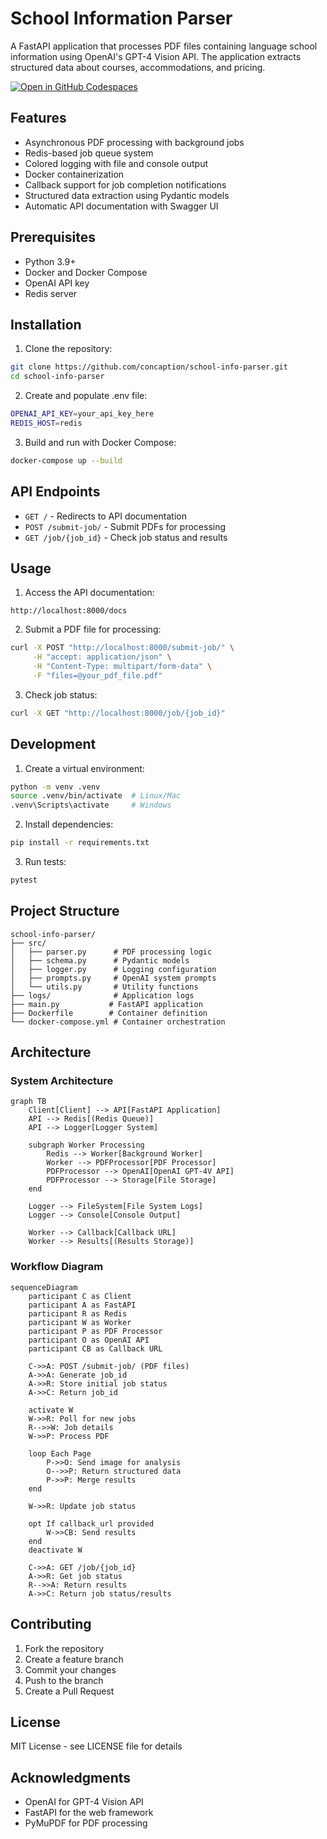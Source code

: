 # School Information Parser

A FastAPI application that processes PDF files containing language school information using OpenAI's GPT-4 Vision API. The application extracts structured data about courses, accommodations, and pricing.

[![Open in GitHub Codespaces](https://github.com/codespaces/badge.svg)](https://codespaces.new/concaption/school-info-parser)

## Features

- Asynchronous PDF processing with background jobs
- Redis-based job queue system
- Colored logging with file and console output
- Docker containerization
- Callback support for job completion notifications
- Structured data extraction using Pydantic models
- Automatic API documentation with Swagger UI

## Prerequisites

- Python 3.9+
- Docker and Docker Compose
- OpenAI API key
- Redis server

## Installation

1. Clone the repository:
```bash
git clone https://github.com/concaption/school-info-parser.git
cd school-info-parser
```

2. Create and populate .env file:
```bash
OPENAI_API_KEY=your_api_key_here
REDIS_HOST=redis
```

3. Build and run with Docker Compose:
```bash
docker-compose up --build
```

## API Endpoints

- `GET /` - Redirects to API documentation
- `POST /submit-job/` - Submit PDFs for processing
- `GET /job/{job_id}` - Check job status and results

## Usage

1. Access the API documentation:
```
http://localhost:8000/docs
```

2. Submit a PDF file for processing:
```bash
curl -X POST "http://localhost:8000/submit-job/" \
     -H "accept: application/json" \
     -H "Content-Type: multipart/form-data" \
     -F "files=@your_pdf_file.pdf"
```

3. Check job status:
```bash
curl -X GET "http://localhost:8000/job/{job_id}"
```

## Development

1. Create a virtual environment:
```bash
python -m venv .venv
source .venv/bin/activate  # Linux/Mac
.venv\Scripts\activate     # Windows
```

2. Install dependencies:
```bash
pip install -r requirements.txt
```

3. Run tests:
```bash
pytest
```

## Project Structure

```
school-info-parser/
├── src/
│   ├── parser.py      # PDF processing logic
│   ├── schema.py      # Pydantic models
│   ├── logger.py      # Logging configuration
│   ├── prompts.py     # OpenAI system prompts
│   └── utils.py       # Utility functions
├── logs/              # Application logs
├── main.py           # FastAPI application
├── Dockerfile        # Container definition
└── docker-compose.yml # Container orchestration
```

## Architecture

### System Architecture
```mermaid
graph TB
    Client[Client] --> API[FastAPI Application]
    API --> Redis[(Redis Queue)]
    API --> Logger[Logger System]
    
    subgraph Worker Processing
        Redis --> Worker[Background Worker]
        Worker --> PDFProcessor[PDF Processor]
        PDFProcessor --> OpenAI[OpenAI GPT-4V API]
        PDFProcessor --> Storage[File Storage]
    end
    
    Logger --> FileSystem[File System Logs]
    Logger --> Console[Console Output]
    
    Worker --> Callback[Callback URL]
    Worker --> Results[(Results Storage)]
```

### Workflow Diagram
```mermaid
sequenceDiagram
    participant C as Client
    participant A as FastAPI
    participant R as Redis
    participant W as Worker
    participant P as PDF Processor
    participant O as OpenAI API
    participant CB as Callback URL

    C->>A: POST /submit-job/ (PDF files)
    A->>A: Generate job_id
    A->>R: Store initial job status
    A->>C: Return job_id
    
    activate W
    W->>R: Poll for new jobs
    R-->>W: Job details
    W->>P: Process PDF
    
    loop Each Page
        P->>O: Send image for analysis
        O-->>P: Return structured data
        P->>P: Merge results
    end
    
    W->>R: Update job status
    
    opt If callback_url provided
        W->>CB: Send results
    end
    deactivate W
    
    C->>A: GET /job/{job_id}
    A->>R: Get job status
    R-->>A: Return results
    A->>C: Return job status/results
```

## Contributing

1. Fork the repository
2. Create a feature branch
3. Commit your changes
4. Push to the branch
5. Create a Pull Request

## License

MIT License - see LICENSE file for details

## Acknowledgments

- OpenAI for GPT-4 Vision API
- FastAPI for the web framework
- PyMuPDF for PDF processing
